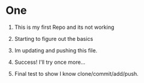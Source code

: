 # One

1. This is my first Repo and its not working

2. Starting to figure out the basics

3. Im updating and pushing this file. 

4. Success! I'll try once more... 

5. Final test to show I know clone/commit/add/push.
